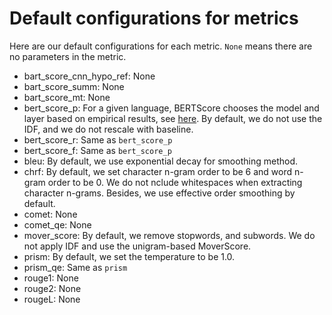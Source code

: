 # Default configurations for metrics

Here are our default configurations for each metric. `None` means there are no parameters in the metric.

* bart_score_cnn_hypo_ref: None
* bart_score_summ: None
* bart_score_mt: None
* bert_score_p: For a given language, BERTScore chooses the model and layer based on empirical results, see [here](https://github.com/Tiiiger/bert_score/blob/master/bert_score/utils.py). By default, we do not use the IDF, and we do not rescale with baseline.
* bert_score_r: Same as `bert_score_p`
* bert_score_f: Same as `bert_score_p`
* bleu: By default, we use exponential decay for smoothing method.
* chrf: By default, we set character n-gram order to be 6 and word n-gram order to be 0. We do not nclude whitespaces when extracting character n-grams. Besides, we use effective order smoothing by default.
* comet: None
* comet_qe: None
* mover_score: By default, we remove stopwords, and subwords. We do not apply IDF and use the unigram-based MoverScore. 
* prism: By default, we set the temperature to be 1.0.
* prism_qe: Same as `prism`
* rouge1: None
* rouge2: None
* rougeL: None
